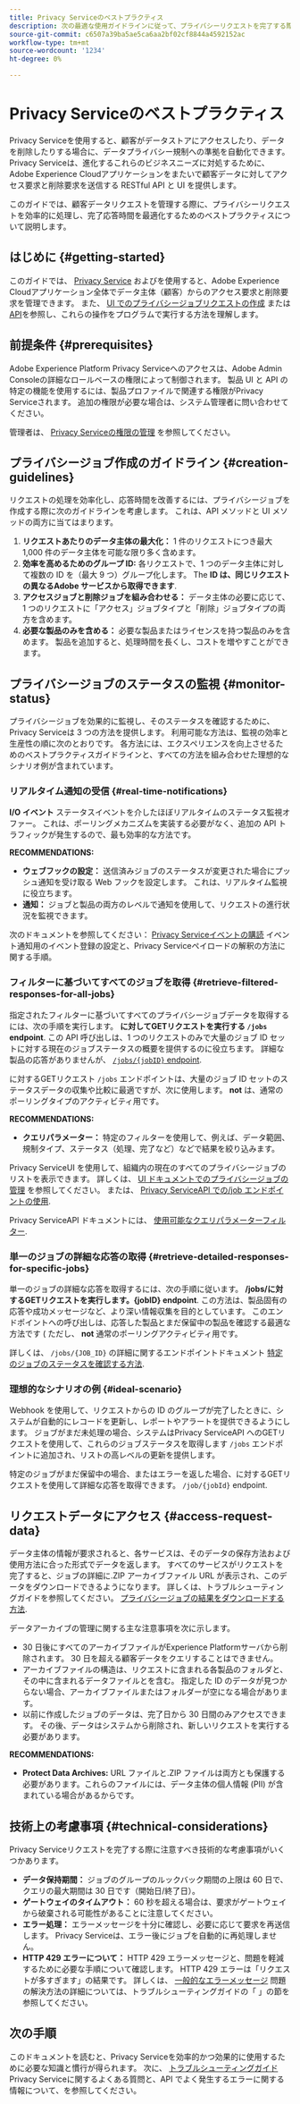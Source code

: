 ```yaml
---
title: Privacy Serviceのベストプラクティス
description: 次の最適な使用ガイドラインに従って、プライバシーリクエストを完了する際の処理時間と組織にかかるコストを削減する方法を説明します。
source-git-commit: c6507a39ba5ae5ca6aa2bf02cf8844a4592152ac
workflow-type: tm+mt
source-wordcount: '1234'
ht-degree: 0%

---
```


# Privacy Serviceのベストプラクティス

Privacy Serviceを使用すると、顧客がデータストアにアクセスしたり、データを削除したりする場合に、データプライバシー規制への準拠を自動化できます。 Privacy Serviceは、進化するこれらのビジネスニーズに対処するために、Adobe Experience Cloudアプリケーションをまたいで顧客データに対してアクセス要求と削除要求を送信する RESTful API と UI を提供します。

このガイドでは、顧客データリクエストを管理する際に、プライバシーリクエストを効率的に処理し、完了応答時間を最適化するためのベストプラクティスについて説明します。

## はじめに {#getting-started}

このガイドでは、 [Privacy Service](./home.md) およびを使用すると、Adobe Experience Cloudアプリケーション全体でデータ主体（顧客）からのアクセス要求と削除要求を管理できます。 また、 [UI でのプライバシージョブリクエストの作成](./ui/user-guide.md#create-a-new-privacy-job-request) または [API](./api/overview.md)を参照し、これらの操作をプログラムで実行する方法を理解します。

## 前提条件 {#prerequisites}

Adobe Experience Platform Privacy Serviceへのアクセスは、Adobe Admin Consoleの詳細なロールベースの権限によって制御されます。 製品 UI と API の特定の機能を使用するには、製品プロファイルで関連する権限がPrivacy Serviceされます。 追加の権限が必要な場合は、システム管理者に問い合わせてください。

管理者は、 [Privacy Serviceの権限の管理](./permissions.md) を参照してください。

## プライバシージョブ作成のガイドライン {#creation-guidelines}

リクエストの処理を効率化し、応答時間を改善するには、プライバシージョブを作成する際に次のガイドラインを考慮します。 これは、API メソッドと UI メソッドの両方に当てはまります。

1. **リクエストあたりのデータ主体の最大化：** 1 件のリクエストにつき最大 1,000 件のデータ主体を可能な限り多く含めます。
2. **効率を高めるためのグループ ID:** 各リクエストで、1 つのデータ主体に対して複数の ID を（最大 9 つ）グループ化します。 The **ID は、同じリクエストの異なるAdobe サービスから取得できます**.
3. **アクセスジョブと削除ジョブを組み合わせる：** データ主体の必要に応じて、1 つのリクエストに「アクセス」ジョブタイプと「削除」ジョブタイプの両方を含めます。
4. **必要な製品のみを含める：** 必要な製品またはライセンスを持つ製品のみを含めます。 製品を追加すると、処理時間を長くし、コストを増やすことができます。

## プライバシージョブのステータスの監視 {#monitor-status}

プライバシージョブを効果的に監視し、そのステータスを確認するために、Privacy Serviceは 3 つの方法を提供します。 利用可能な方法は、監視の効率と生産性の順に次のとおりです。 各方法には、エクスペリエンスを向上させるためのベストプラクティスガイドラインと、すべての方法を組み合わせた理想的なシナリオ例が含まれています。

### リアルタイム通知の受信 {#real-time-notifications}

**I/O イベント** ステータスイベントを介したほぼリアルタイムのステータス監視オファー。 これは、ポーリングメカニズムを実装する必要がなく、追加の API トラフィックが発生するので、最も効率的な方法です。

**RECOMMENDATIONS:**

- **ウェブフックの設定：** 送信済みジョブのステータスが変更された場合にプッシュ通知を受け取る Web フックを設定します。 これは、リアルタイム監視に役立ちます。
- **通知：** ジョブと製品の両方のレベルで通知を使用して、リクエストの進行状況を監視できます。

次のドキュメントを参照してください： [Privacy Serviceイベントの購読](./privacy-events.md) イベント通知用のイベント登録の設定と、Privacy Serviceペイロードの解釈の方法に関する手順。

### フィルターに基づいてすべてのジョブを取得 {#retrieve-filtered-responses-for-all-jobs}

指定されたフィルターに基づいてすべてのプライバシージョブデータを取得するには、次の手順を実行します。 **に対してGETリクエストを実行する `/jobs` endpoint**. この API 呼び出しは、1 つのリクエストのみで大量のジョブ ID セットに対する現在のジョブステータスの概要を提供するのに役立ちます。 詳細な製品の応答がありませんが、 [`/jobs/{jobID}` endpoint](#retrieve-detailed-responses-for-specific-jobs).

に対するGETリクエスト `/jobs` エンドポイントは、大量のジョブ ID セットのステータスデータの収集や比較に最適ですが、次に使用します。 **not** は、通常のポーリングタイプのアクティビティ用です。

**RECOMMENDATIONS:**

- **クエリパラメーター：** 特定のフィルターを使用して、例えば、データ範囲、規制タイプ、ステータス（処理、完了など）などで結果を絞り込みます。

Privacy ServiceUI を使用して、組織内の現在のすべてのプライバシージョブのリストを表示できます。 詳しくは、 [UI ドキュメントでのプライバシージョブの管理](./ui/user-guide.md#job-requests) を参照してください。 または、 [Privacy ServiceAPI での/job エンドポイントの使用](./api/privacy-jobs.md).

Privacy ServiceAPI ドキュメントには、 [使用可能なクエリパラメーターフィルター](https://developer.adobe.com/experience-platform-apis/references/privacy-service/#tag/Privacy-jobs/operation/listPrivacyJobs).

### 単一のジョブの詳細な応答の取得 {#retrieve-detailed-responses-for-specific-jobs}

単一のジョブの詳細な応答を取得するには、次の手順に従います。 **/jobs/に対するGETリクエストを実行します。{jobID} endpoint**. この方法は、製品固有の応答や成功メッセージなど、より深い情報収集を目的としています。 このエンドポイントへの呼び出しは、応答した製品とまだ保留中の製品を確認する最適な方法です ( ただし、 **not** 通常のポーリングアクティビティ用です。

詳しくは、 `/jobs/{JOB_ID}` の詳細に関するエンドポイントドキュメント [特定のジョブのステータスを確認する方法](./api/privacy-jobs.md#check-status).

### 理想的なシナリオの例 {#ideal-scenario}

Webhook を使用して、リクエストからの ID のグループが完了したときに、システムが自動的にレコードを更新し、レポートやアラートを提供できるようにします。 ジョブがまだ未処理の場合、システムはPrivacy ServiceAPI へのGETリクエストを使用して、これらのジョブステータスを取得します `/jobs` エンドポイントに追加され、リストの高レベルの更新を提供します。

特定のジョブがまだ保留中の場合、またはエラーを返した場合、に対するGETリクエストを使用して詳細な応答を取得できます。 `/job/{jobId}` endpoint.

## リクエストデータにアクセス {#access-request-data}

データ主体の情報が要求されると、各サービスは、そのデータの保存方法および使用方法に合った形式でデータを返します。 すべてのサービスがリクエストを完了すると、ジョブの詳細に.ZIP アーカイブファイル URL が表示され、このデータをダウンロードできるようになります。 詳しくは、トラブルシューティングガイドを参照してください。 [プライバシージョブの結果をダウンロードする方法](https://experienceleague.adobe.com/docs/experience-platform/privacy/troubleshooting-guide.html?lang=en#how-do-i-download-the-results-of-my-completed-privacy-jobs%3F).

データアーカイブの管理に関する主な注意事項を次に示します。

- 30 日後にすべてのアーカイブファイルがExperience Platformサーバから削除されます。 30 日を超える顧客データをクエリすることはできません。
- アーカイブファイルの構造は、リクエストに含まれる各製品のフォルダと、その中に含まれるデータファイルとを含む。 指定した ID のデータが見つからない場合、アーカイブファイルまたはフォルダーが空になる場合があります。
- 以前に作成したジョブのデータは、完了日から 30 日間のみアクセスできます。 その後、データはシステムから削除され、新しいリクエストを実行する必要があります。

**RECOMMENDATIONS:**

- **Protect Data Archives:** URL ファイルと.ZIP ファイルは両方とも保護する必要があります。これらのファイルには、データ主体の個人情報 (PII) が含まれている場合があるからです。

## 技術上の考慮事項 {#technical-considerations}

Privacy Serviceリクエストを完了する際に注意すべき技術的な考慮事項がいくつかあります。

- **データ保持期間：** ジョブのグループのルックバック期間の上限は 60 日で、クエリの最大期間は 30 日です（開始日/終了日）。
- **ゲートウェイのタイムアウト：** 60 秒を超える場合は、要求がゲートウェイから破棄される可能性があることに注意してください。
- **エラー処理：** エラーメッセージを十分に確認し、必要に応じて要求を再送信します。 Privacy Serviceは、エラー後にジョブを自動的に再処理しません。
- **HTTP 429 エラーについて：** HTTP 429 エラーメッセージと、問題を軽減するために必要な手順について確認します。 HTTP 429 エラーは「リクエストが多すぎます」の結果です。 詳しくは、 [一般的なエラーメッセージ](./troubleshooting-guide.md#common-error-messages) 問題の解決方法の詳細については、トラブルシューティングガイドの「 」の節を参照してください。

## 次の手順

このドキュメントを読むと、Privacy Serviceを効率的かつ効果的に使用するために必要な知識と慣行が得られます。 次に、 [トラブルシューティングガイド](./troubleshooting-guide.md) Privacy Serviceに関するよくある質問と、API でよく発生するエラーに関する情報について、を参照してください。
